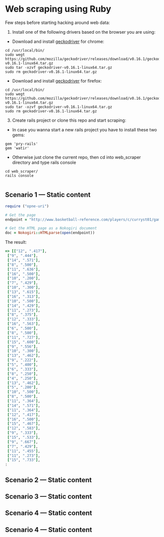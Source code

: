 # Web scraping using Ruby 

Few steps before starting hacking around web data:

1. Install one of the following drivers based on the browser you are using:

* Download and install [geckodriver](https://github.com/mozilla/geckodriver/releases) for chrome:  

```
cd /usr/local/bin/
sudo wegt https://github.com/mozilla/geckodriver/releases/download/v0.16.1/geckodriver-v0.16.1-linux64.tar.gz
sudo tar -xzvf geckodriver-v0.16.1-linux64.tar.gz
sudo rm geckodriver-v0.16.1-linux64.tar.gz
```

* Download and install [geckodriver](https://github.com/mozilla/geckodriver/releases) for firefox: 

```
cd /usr/local/bin/
sudo wegt https://github.com/mozilla/geckodriver/releases/download/v0.16.1/geckodriver-v0.16.1-linux64.tar.gz
sudo tar -xzvf geckodriver-v0.16.1-linux64.tar.gz
sudo rm geckodriver-v0.16.1-linux64.tar.gz
```

3. Create rails project or clone this repo and start scraping:

* In case you wanna start a new rails project you have to install these two gems:

```
gem 'pry-rails'
gem 'watir'
```

* Otherwise just clone the current repo, then cd into web_scraper directory and type rails console 

```linux
cd web_scraper/
rails console
```
```ruby 

```

## Scenario 1 — Static content

```ruby
require ("opne-uri")

# Get the page 
endpoint = "http://www.basketball-reference.com/players/c/curryst01/gamelog/2016"

# Get the HTML page as a Nokogiri document 
doc = Nokogiri::HTMLparse(open(endpoint))
```
The result:

```ruby
=> [["12", ".417"],
 ["9", ".444"],
 ["14", ".571"],
 ["8", ".500"],
 ["11", ".636"],
 ["16", ".500"],
 ["10", ".200"],
 ["7", ".429"],
 ["10", ".300"],
 ["13", ".615"],
 ["16", ".313"],
 ["10", ".500"],
 ["14", ".429"],
 ["11", ".273"],
 ["8", ".375"],
 ["12", ".333"],
 ["16", ".563"],
 ["6", ".500"],
 ["8", ".500"],
 ["11", ".727"],
 ["15", ".600"],
 ["9", ".556"],
 ["10", ".300"],
 ["13", ".462"],
 ["9", ".222"],
 ["5", ".400"],
 ["6", ".333"],
 ["8", ".250"],
 ["4", ".250"],
 ["13", ".462"],
 ["5", ".200"],
 ["10", ".500"],
 ["8", ".500"],
 ["11", ".364"],
 ["14", ".571"],
 ["11", ".364"],
 ["12", ".417"],
 ["16", ".500"],
 ["15", ".467"],
 ["12", ".583"],
 ["9", ".333"],
 ["15", ".533"],
 ["9", ".667"],
 ["7", ".429"],
 ["11", ".455"],
 ["11", ".273"],
 ["15", ".733"],
:
```


## Scenario 2 — Static content

## Scenario 3 — Static content

## Scenario 4 — Static content

## Scenario 4 — Static content
